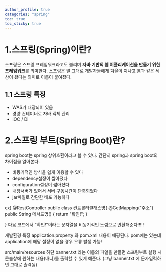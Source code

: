 ```yaml
---
author_profile: true
categories: "spring"
toc: true
toc_sticky: true
---
```


# 1.스프링(Spring)이란?
스프링은 스프링 프레임워크라고도 불리며 **자바 기반의 웹 어플리케이션을 만들기 위한 프레임워크**를 의미한다. 스프링은 말 그대로 개발자들에게 겨울이 지나고 봄과 같은 세상이 왔다는 의미로 이름이 붙여졌다.

## 1.1 스프링 특징
- WAS가 내장되어 있음
- 경량 컨테이너로 자바 객체 관리
- IOC / DI




# 2.스프링 부트(Spring Boot)란?
spring boot는 spring 상위호환이라고 볼 수 있다. 간단히 spring과 spring boot의 차이점을 알아본다.           

- 비동기적인 방식을 쉽게 이용할 수 있다
- dependency설정이 짧아졌다
- configuration설정이 짧아졌다
- 내장서버가 있어서 서버 구동시간이 단축되었다
- jar파일로 간단한 배포 가능하다



ex)
@RestController
public class 컨트롤러클래스명{
    @GetMapping("주소")
    public String 메서드명() {
		return "확인!";
	}

}
다음 코드에서 "확인!"이라는 문자열을 비동기적인 느낌으로 반환해준다!!!!!








개발환경 특징
application.property 와 pom.xml 내용이 매핑된다. pom에는 있는데 application에 해당 설정이 없을 경우 오류 발생 가능!




src/main/resources 하단 banner.txt 라는 이름의 파일을 만들면
스프링부트 실행 시 콘솔창에 원하는 내용(배너)를 출력할 수 있게 해준다. (그냥 banner.txt 에 문자입력하면 그대로 출력됨)